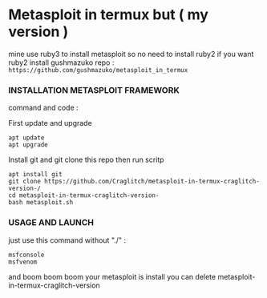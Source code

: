 # Metasploit in termux but ( my version )
mine use ruby3 to install metasploit so no need to install ruby2
if you want ruby2 install gushmazuko repo :
`https://github.com/gushmazuko/metasploit_in_termux`

### INSTALLATION METASPLOIT FRAMEWORK
command and code :

First update and upgrade
```
apt update
apt upgrade
```

Install git and git clone this repo then run scritp
```
apt install git
git clone https://github.com/Craglitch/metasploit-in-termux-craglitch-version-/
cd metasploit-in-termux-craglitch-version-
bash metasploit.sh
```
### USAGE AND LAUNCH
just use this command without "./" :
```
msfconsole
msfvenom
```

and boom boom boom your metasploit is install 
you can delete metasploit-in-termux-craglitch-version

